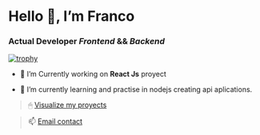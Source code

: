 # Hello 👋, I’m Franco

### Actual Developer _Frontend_ && _Backend_

[![trophy](https://github-profile-trophy.vercel.app/?username=Franco-Carrera)](https://github.com/ryo-ma/github-profile-trophy)

* 🔭 I’m Currently working on **React Js** proyect

* 🌱 I’m currently learning and practise in nodejs creating api aplications.

> 🖱 [Visualize my proyects](https://franco-carrera.github.io/)

>  📫 [Email contact](carrerafranco825@gmail.com)




<!--
**Franco-Carrera/Franco-Carrera** is a ✨ _special_ ✨ repository because its `README.md` (this file) appears on your GitHub profile.

Here are some ideas to get you started:

- 🔭 I’m currently working on ...
- 🌱 I’m currently learning ...
- 👯 I’m looking to collaborate on ...
- 🤔 I’m looking for help with ...
- 💬 Ask me about ...
- 📫 How to reach me: ...
- 😄 Pronouns: ...
- ⚡ Fun fact: ...
-->
